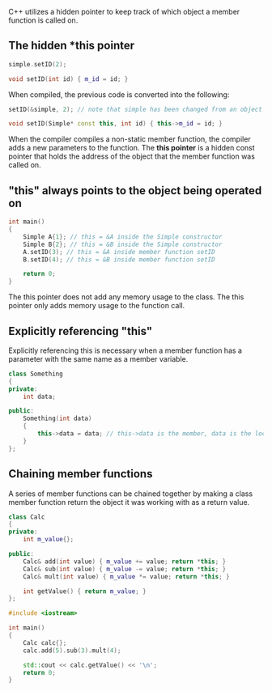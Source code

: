 C++ utilizes a hidden pointer to keep track of which object a member function is called on.

## The hidden \*this pointer
```cpp
simple.setID(2);
```

```cpp
void setID(int id) { m_id = id; }
```
When compiled, the previous code is converted into the following:
```cpp
setID(&simple, 2); // note that simple has been changed from an object prefix to a function argument!
```

```cpp
void setID(Simple* const this, int id) { this->m_id = id; }
```

When the compiler compiles a non-static member function, the compiler adds a new parameters to the function. The **this pointer** is a hidden const pointer that holds the address of the object that the member function was called on.

## "this" always points to the object being operated on
```CPP
int main()
{
    Simple A{1}; // this = &A inside the Simple constructor
    Simple B{2}; // this = &B inside the Simple constructor
    A.setID(3); // this = &A inside member function setID
    B.setID(4); // this = &B inside member function setID

    return 0;
}
```

The this pointer does not add any memory usage to the class. The this pointer only adds memory usage to the function call. 

## Explicitly referencing "this"
Explicitly referencing this is necessary when a member function has a parameter with the same name as a member variable.
```cpp
class Something
{
private:
    int data;

public:
    Something(int data)
    {
        this->data = data; // this->data is the member, data is the local parameter
    }
};
```

## Chaining member functions
A series of member functions can be chained together by making a class member function return the object it was working with as a return value.
```cpp
class Calc
{
private:
    int m_value{};

public:
    Calc& add(int value) { m_value += value; return *this; }
    Calc& sub(int value) { m_value -= value; return *this; }
    Calc& mult(int value) { m_value *= value; return *this; }

    int getValue() { return m_value; }
};
```

```cpp
#include <iostream>

int main()
{
    Calc calc{};
    calc.add(5).sub(3).mult(4);

    std::cout << calc.getValue() << '\n';
    return 0;
}
```